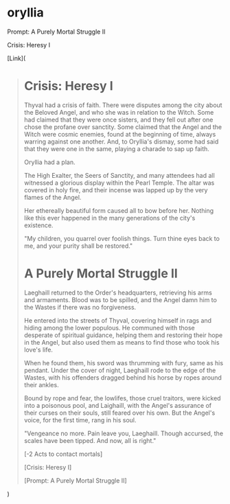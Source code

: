 # oryllia 

Prompt: A Purely Mortal Struggle II

Crisis: Heresy I

[Link](

># Crisis: Heresy I
>
>Thyval had a crisis of faith. There were disputes among the city about the Beloved Angel, and who she was in relation to the Witch. Some had claimed that they were once sisters, and they fell out after one chose the profane over sanctity. Some claimed that the Angel and the Witch were cosmic enemies, found at the beginning of time, always warring against one another. And, to Oryllia's dismay, some had said that they were one in the same, playing a charade to sap up faith.
>
>Oryllia had a plan.
>
>The High Exalter, the Seers of Sanctity, and many attendees had all witnessed a glorious display within the Pearl Temple. The altar was covered in holy fire, and their incense was lapped up by the very flames of the Angel.
>
>Her ethereally beautiful form caused all to bow before her. Nothing like this ever happened in the many generations of the city's existence.
>
>"My children, you quarrel over foolish things. Turn thine eyes back to me, and your purity shall be restored."
>
># A Purely Mortal Struggle II
>
>Laeghaill returned to the Order's headquarters, retrieving his arms and armaments. Blood was to be spilled, and the Angel damn him to the Wastes if there was no forgiveness.
>
>He entered into the streets of Thyval, covering himself in rags and hiding among the lower populous. He communed with those desperate of spiritual guidance, helping them and restoring their hope in the Angel, but also used them as means to find those who took his love's life.
>
>When he found them, his sword was thrumming with fury, same as his pendant. Under the cover of night, Laeghaill rode to the edge of the Wastes, with his offenders dragged behind his horse by ropes around their ankles.
>
>Bound by rope and fear, the lowlifes, those cruel traitors, were kicked into a poisonous pool, and Laighaill, with the Angel's assurance of their curses on their souls, still feared over his own. But the Angel's voice, for the first time, rang in his soul.
>
>"Vengeance no more. Pain leave you, Laeghaill. Though accursed, the scales have been tipped. And now, all is right."
>
>\[-2 Acts to contact mortals\]
>
>\[Crisis: Heresy I\]
>
>\[Prompt: A Purely Mortal Struggle II\]

)

